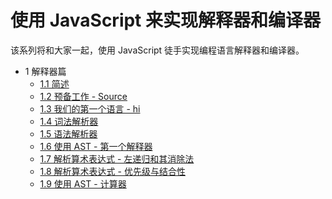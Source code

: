 # 使用 JavaScript 来实现解释器和编译器

该系列将和大家一起，使用 JavaScript 徒手实现编程语言解释器和编译器。

- 1 解释器篇
  - [1.1 简述](1-1-intro.md)
  - [1.2 预备工作 - Source](1-2-source.md)
  - [1.3 我们的第一个语言 - hi](1-3-hi.md)
  - [1.4 词法解析器](1-4-lexer.md)
  - [1.5 语法解析器](1-5-parser.md)
  - [1.6 使用 AST - 第一个解释器](1-6-ast-interpreter.md)
  - [1.7 解析算术表达式 - 左递归和其消除法](1-7-arith-left-recursion.md)
  - [1.8 解析算术表达式 - 优先级与结合性](1-8-arith-precedence-assoc.md)
  - [1.9 使用 AST - 计算器](1-9-ast-calculator.md)